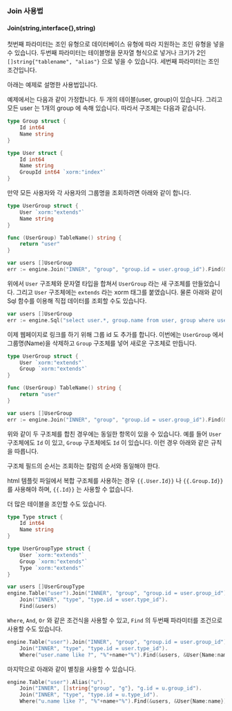 ### Join 사용법

#### Join(string,interface{},string)

첫번째 파라미터는 조인 유형으로 데이터베이스 유형에 따라 지원하는 조인 유형을 넣을 수 있습니다. 두번째 파라미터는 테이블명을 문자열 형식으로 넣거나 크기가 2인 `[]string{"tablename", "alias"}` 으로 넣을 수 있습니다. 세번째 파라미터는 조인 조건입니다.

아래는 예제로 설명한 사용법입니다.

예제에서는 다음과 같이 가정합니다. 두 개의 테이블(user, group)이 있습니다. 그리고 모든 user 는 1개의 group 에 속해 있습니다. 따라서 구조체는 다음과 같습니다.

```Go
type Group struct {
	Id int64
	Name string
}
```

```Go
type User struct {
	Id int64
	Name string
	GroupId int64 `xorm:"index"`
}
```

만약 모든 사용자와 각 사용자의 그룹명을 조회하려면 아래와 같이 합니다.

```Go
type UserGroup struct {
    User `xorm:"extends"`
    Name string
}

func (UserGroup) TableName() string {
	return "user"
}

var users []UserGroup
err := engine.Join("INNER", "group", "group.id = user.group_id").Find(&users)
```

위에서 `User` 구조체와 문자열 타입을 합쳐서 `UserGroup` 라는 새 구조체를 만들었습니다. 그리고 `User` 구조체에는 `extends` 라는 xorm 태그를 붙였습니다. 물론 아래와 같이 Sql 함수를 이용해 직접 데이터를 조회할 수도 있습니다.

```Go
var users []UserGroup
err := engine.Sql("select user.*, group.name from user, group where user.group_id = group.id").Find(&users)
```

이제 웹페이지로 링크를 하기 위해 그룹 id 도 추가를 합니다. 이번에는 `UserGroup` 에서 그룹명(Name)을 삭제하고 `Group` 구조체를 넣어 새로운 구조체로 만듭니다.

```Go
type UserGroup struct {
    User `xorm:"extends"`
    Group `xorm:"extends"`
}

func (UserGroup) TableName() string {
	return "user"
}

var users []UserGroup
err := engine.Join("INNER", "group", "group.id = user.group_id").Find(&users)
```

위와 같이 두 구조체를 합친 경우에는 동일한 항목이 있을 수 있습니다. 예를 들어 `User` 구조체에도 `Id` 이 있고, `Group` 구조체에도 `Id` 이 있습니다. 이런 경우 아래와 같은 규칙을 따릅니다.

구조체 필드의 순서는 조회하는 칼럼의 순서와 동일해야 한다.
<!-- The sequence of struct field SHOULD be the same as the sequence of select columns. -->

html 템플릿 파일에서 복합 구조체를 사용하는 경우 `{{.User.Id}}` 나 `{{.Group.Id}}` 를 사용해야 하며, `{{.Id}}` 는 사용할 수 없습니다.

더 많은 테이블을 조인할 수도 있습니다.

```Go
type Type struct {
	Id int64
	Name string
}

type UserGroupType struct {
    User `xorm:"extends"`
    Group `xorm:"extends"`
    Type `xorm:"extends"`
}

var users []UserGroupType
engine.Table("user").Join("INNER", "group", "group.id = user.group_id").
	Join("INNER", "type", "type.id = user.type_id").
	Find(&users)
```

`Where`, `And`, `Or` 와 같은 조건식을 사용할 수 있고, `Find` 의 두번째 파라미터를 조건으로 사용할 수도 있습니다.

```Go
engine.Table("user").Join("INNER", "group", "group.id = user.group_id").
	Join("INNER", "type", "type.id = user.type_id").
	Where("user.name like ?", "%"+name+"%").Find(&users, &User{Name:name})
```

마지막으로 아래와 같이 별칭을 사용할 수 있습니다.

```Go
engine.Table("user").Alias("u").
	Join("INNER", []string{"group", "g"}, "g.id = u.group_id").
	Join("INNER", "type", "type.id = u.type_id").
	Where("u.name like ?", "%"+name+"%").Find(&users, &User{Name:name})
```
